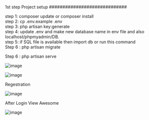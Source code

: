 1st step Project setup #############################

step 1: composer update or composer install <br>
step 2: cp .env.example .env <br>
step 3: php artisan key:generate <br>
step 4: update .env and make new database name in env file and also localhost/phpmyadmin/DB. <br>
step 5: if SQL file is available then import db or run this command <br>
Step 6 : php artisan migrate <br>

Step 6 : php artisan serve <br>


![image](https://user-images.githubusercontent.com/73776438/120879880-30fc7980-c5e4-11eb-87d9-18c9e031e156.png)


![image](https://user-images.githubusercontent.com/73776438/120879887-3e196880-c5e4-11eb-9485-483bd056b6bb.png)


Regestration 


![image](https://user-images.githubusercontent.com/73776438/120879829-cd724c00-c5e3-11eb-89b2-b8e0af6c2313.png)

After Login View Awesome

![image](https://user-images.githubusercontent.com/73776438/120879840-ea0e8400-c5e3-11eb-8301-52f60ca155cf.png)

